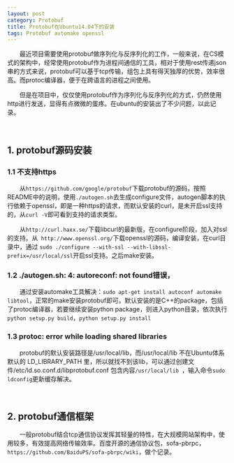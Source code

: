 ```yaml
---
layout: post
category: Protobuf
title: Protobuf在Ubuntu14.04下的安装
tags: Protobuf automake openssl 
---
```


&emsp;&emsp;最近项目需要使用protobuf做序列化与反序列化的工作，一般来说，在CS模式的架构中，经常使用protobuf作为进程间通信的工具，相对于使用rest传递json串的方式来说，protobuf可以基于tcp传输，组包上具有得天独厚的优势，效率很高。而protoc编译器，便于在跨语言的进程之间使用。

<!--more-->

&emsp;&emsp;但是在项目中，仅仅使用protobuf作为序列化与反序列化的方式，仍然使用http进行发送，显得有点微微的蛋疼。在ubuntu的安装出了不少问题，以此记录。

<br />

## 1. protobuf源码安装

### 1.1 不支持https

&emsp;&emsp;从`https://github.com/google/protobuf`下载protobuf的源码，按照README中的说明，使用`./autogen.sh`去生成configure文件，autogen脚本的执行依赖于openssl，即是一种https的请求，而默认安装的curl，是未开启ssl支持的，从`curl -V`即可看到支持的请求类型。

&emsp;&emsp;从`http://curl.haxx.se/`下载libcurl的最新版，在configure阶段，加入对ssl的支持。从` http://www.openssl.org/`下载openssl的源码，编译安装，在curl目录中，通过 `sudo ./configure --with-ssl --with-libssl-prefix=/usr/local/ssl`开启ssl支持。之后make安装。

### 1.2 ./autogen.sh: 4: autoreconf: not found错误，

&emsp;&emsp;通过安装automake工具解决：`sudo apt-get install autoconf automake libtool`，正常的make安装protobuf即可。默认安装的是C++的package，包括了protoc编译器，若要继续安装python package，则进入python目录，依次执行`python setup.py build`，`python setup.py install`

### 1.3 protoc: error while loading shared libraries

&emsp;&emsp;protobuf的默认安装路径是/usr/local/lib，而/usr/local/lib 不在Ubuntu体系默认的 LD_LIBRARY_PATH 里，所以就找不到该lib，可以通过创建文件/etc/ld.so.conf.d/libprotobuf.conf 包含内容`/usr/local/lib `，输入命令`sudo ldconfig`更新缓存解决。

<br />

## 2. protobuf通信框架

&emsp;&emsp;一般protobuf结合tcp通信协议发挥其轻量的特性，在大规模网站架构中，使用较多，有效提高网络传输效率。百度开源的通信协议包，sofa-pbrpc，`https://github.com/BaiduPS/sofa-pbrpc/wiki`，做个记录。 

